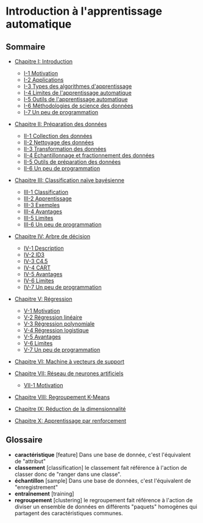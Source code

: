 ﻿# Introduction à l'apprentissage automatique

## Sommaire

- [Chapitre I: Introduction](introduction.md)
  - [I-1 Motivation](introduction.md#i-1-motivation)
  - [I-2 Applications](introduction.md#i-2-applications)
  - [I-3 Types des algorithmes d'apprentissage](introduction.md#i-3-types-des-algorithmes-dapprentissage)
  - [I-4 Limites de l'apprentissage automatique](introduction.md#i-4-limites-de-lapprentissage-automatique)
  - [I-5 Outils de l'apprentissage automatique](introduction.md#i-5-outils-de-lapprentissage-automatique)
  - [I-6 Méthodologies de science des données](introduction.md#i-6-méthodologies-de-science-des-données)
  - [I-7 Un peu de programmation](introduction.md#i-7-un-peu-de-programmation)


- [Chapitre II: Préparation des données](preparation.md)
  - [II-1 Collection des données](preparation.md#ii-1-collection-des-données)
  - [II-2 Nettoyage des données](preparation.md#ii-2-nettoyage-des-données)
  - [II-3 Transformation des données](preparation.md#ii-3-transformation-des-données)
  - [II-4 Échantillonnage et fractionnement des données](preparation.md#ii-4-échantillonnage-et-fractionnement-des-données)
  - [II-5 Outils de préparation des données](preparation.md#ii-5-outils-de-préparation-des-données)
  - [II-6 Un peu de programmation](preparation.md#ii-6-un-peu-de-programmation)


- [Chapitre III: Classification naïve bayésienne](bayes.md)
  - [III-1 Classification](bayes.md#iii-1-classification)
  - [III-2 Apprentissage](bayes.md#iii-2-apprentissage)
  - [III-3 Exemples](bayes.md#iii-3-exemples)
  - [III-4 Avantages](bayes.md#iii-4-avantages)
  - [III-5 Limites](bayes.md#iii-5-limites)
  - [III-6 Un peu de programmation](bayes.md#iii-6-un-peu-de-programmation)


- [Chapitre IV: Arbre de décision](arbres.md)
  - [IV-1 Description](arbres.md#iv-1-description)
  - [IV-2 ID3](arbres.md#iv-2-id3)
  - [IV-3 C4.5](arbres.md#iv-3-c4.5)
  - [IV-4 CART](arbres.md#iv-4-cart)
  - [IV-5 Avantages](arbres.md#iv-5-avantages)
  - [IV-6 Limites](arbres.md#iv-6-limites)
  - [IV-7 Un peu de programmation](arbres.md#iv-7-un-peu-de-programmation)


- [Chapitre V: Régression](regression.md)
  - [V-1 Motivation](regression.md#v-1-motivation)
  - [V-2 Régression linéaire](regression.md#v-2-régression-linéaire)
  - [V-3 Régression polynomiale](regression.md#v-3-régression-polynomiale)
  - [V-4 Régression logistique](regression.md#v-4-régression-logistique)
  - [V-5 Avantages](regression.md#v-5-avantages)
  - [V-6 Limites](regression.md#v-6-limites)
  - [V-7 Un peu de programmation](regression.md#v-7-un-peu-de-programmation)


- [Chapitre VI: Machine à vecteurs de support](svm.md)

- [Chapitre VII: Réseau de neurones artificiels](neurones.md)
  - [VII-1 Motivation](#vii-1-motivation)


- [Chapitre VIII: Regroupement K-Means](kmeans.md)


- [Chapitre IX: Réduction de la dimensionnalité](reduction.md)


- [Chapitre X: Apprentissage par renforcement](renforcement.md)


## Glossaire

- **caractéristique** [feature] Dans une base  de donnée, c'est l'équivalent de "attribut"
- **classement** [classification] le classement fait référence à l'action de classer donc de "ranger dans une classe".
- **échantillon** [sample] Dans une base de données, c'est l'équivalent de "enregistrement"
- **entraînement** [training]
- **regroupement** [clustering] le regroupement fait référence à l'action de diviser un ensemble de données en différents "paquets" homogènes qui partagent des caractéristiques communes.

